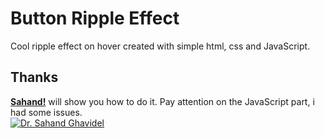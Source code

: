 # Button Ripple Effect
Cool ripple effect on hover created with simple html, css and JavaScript.  

## Thanks
[**Sahand!**](https://github.com/sahandghavidel) will show you how to do it.  Pay attention on the JavaScript part, i had some issues.<br>
[![Dr. Sahand Ghavidel](https://img.youtube.com/vi/EWv2jnhZErc/0.jpg)](https://youtu.be/EWv2jnhZErc?t=5758)